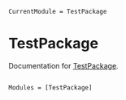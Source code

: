 ```@meta
CurrentModule = TestPackage
```

# TestPackage

Documentation for [TestPackage](https://github.com/gdalle/TestPackage.jl).

```@index
```

```@autodocs
Modules = [TestPackage]
```
